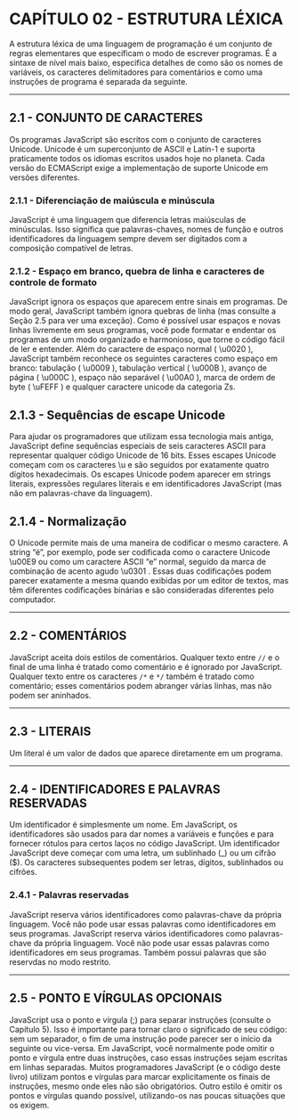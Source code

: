 # CAPÍTULO 02 - ESTRUTURA LÉXICA

A estrutura léxica de uma linguagem de programação é um conjunto de regras elementares que especificam o modo de escrever programas. É a sintaxe de nível mais baixo, especifica detalhes de como são os nomes de variáveis, os caracteres delimitadores para comentários e como uma instruções de programa é separada da seguinte.

---

## 2.1 - CONJUNTO DE CARACTERES

Os programas JavaScript são escritos com o conjunto de caracteres Unicode. Unicode é um superconjunto de ASCII e Latin-1 e suporta praticamente todos os idiomas escritos usados hoje no planeta. Cada versão do ECMAScript exige a implementação de suporte Unicode em versões diferentes.

### 2.1.1 - Diferenciação de maiúscula e minúscula

JavaScript é uma linguagem que diferencia letras maiúsculas de minúsculas. Isso significa que palavras-chaves, nomes de função e outros identificadores da linguagem sempre devem ser digitados com a composição compatível de letras.

### 2.1.2 - Espaço em branco, quebra de linha e caracteres de controle de formato

JavaScript ignora os espaços que aparecem entre sinais em programas. De modo geral, JavaScript também ignora quebras de linha (mas consulte a Seção 2.5 para ver uma exceção). Como é possível usar espaços e novas linhas livremente em seus programas, você pode formatar e endentar os programas de um modo organizado e harmonioso, que torne o código fácil de ler e entender. Além do caractere de espaço normal ( \u0020 ), JavaScript também reconhece os seguintes caracteres como espaço em branco: tabulação ( \u0009 ), tabulação vertical ( \u000B ), avanço de página ( \u000C ), espaço não separável ( \u00A0 ), marca de ordem de byte ( \uFEFF ) e qualquer caractere unicode da categoria Zs.

## 2.1.3 - Sequências de escape Unicode

Para ajudar os programadores que utilizam essa tecnologia mais antiga, JavaScript define sequências especiais de seis caracteres ASCII para representar qualquer código Unicode de 16 bits. Esses escapes Unicode começam com os caracteres \u e são seguidos por exatamente quatro dígitos hexadecimais. Os escapes Unicode podem aparecer em strings literais, expressões regulares literais e em identificadores JavaScript (mas não em palavras-chave da linguagem).

## 2.1.4 - Normalização

O Unicode permite mais de uma maneira de codificar o mesmo caractere. A string “é”, por exemplo, pode ser codificada como o caractere Unicode \u00E9 ou como um caractere ASCII “e” normal, seguido da marca de combinação de acento agudo \u0301 . Essas duas codificações podem parecer exatamente a mesma quando exibidas por um editor de textos, mas têm diferentes codificações binárias e são consideradas diferentes pelo computador.

---

## 2.2 - COMENTÁRIOS

JavaScript aceita dois estilos de comentários. Qualquer texto entre `//` e o final de uma linha é tratado como comentário e é ignorado por JavaScript. Qualquer texto entre os caracteres `/*` e `*/` também é tratado como comentário; esses comentários podem abranger várias linhas, mas não podem ser aninhados.

---

## 2.3 - LITERAIS

Um literal é um valor de dados que aparece diretamente em um programa.

---

## 2.4 - IDENTIFICADORES E PALAVRAS RESERVADAS

Um identificador é simplesmente um nome. Em JavaScript, os identificadores são usados para dar nomes a variáveis e funções e para fornecer rótulos para certos laços no código JavaScript. Um identificador JavaScript deve começar com uma letra, um sublinhado (\_) ou um cifrão ($). Os caracteres subsequentes podem ser letras, dígitos, sublinhados ou cifrões.

### 2.4.1 - Palavras reservadas

JavaScript reserva vários identificadores como palavras-chave da própria linguagem. Você não pode usar essas palavras como identificadores em seus programas. JavaScript reserva vários identificadores como palavras-chave da própria linguagem. Você não pode usar essas palavras como identificadores em seus programas. Também possui palavras que são reservdas no modo restrito.

---

## 2.5 - PONTO E VÍRGULAS OPCIONAIS

JavaScript usa o ponto e vírgula (;) para separar instruções (consulte o Capítulo 5). Isso é importante para tornar claro o significado de seu código: sem um separador, o fim de uma instrução pode parecer ser o início da seguinte ou vice-versa.
Em JavaScript, você normalmente pode omitir o ponto e vírgula entre duas instruções, caso essas instruções sejam escritas em linhas separadas. Muitos programadores JavaScript (e o código deste livro) utilizam pontos e vírgulas para marcar explicitamente os finais de instruções, mesmo onde eles não são obrigatórios. Outro estilo é omitir os pontos e vírgulas quando possível, utilizando-os nas poucas situações que os exigem.

